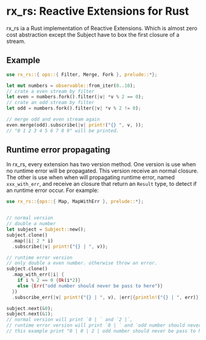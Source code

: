 # rx_rs: Reactive Extensions for Rust

rx_rs ia a Rust implementation of Reactive Extensions. Which is almost zero cost abstraction except the Subject have to box the first closure of a stream.

## Example 

```rust
use rx_rs::{ ops::{ Filter, Merge, Fork }, prelude::*};

let mut numbers = observable::from_iter(0..10);
// crate a even stream by filter
let even = numbers.fork().filter(|v| *v % 2 == 0);
// crate an odd stream by filter
let odd = numbers.fork().filter(|v| *v % 2 != 0);

// merge odd and even stream again
even.merge(odd).subscribe(|v| print!("{} ", v, ));
// "0 1 2 3 4 5 6 7 8 9" will be printed.

```

## Runtime error propagating

 In rx_rs, every extension has two version method. One version is use when no runtime error will be propagated. This version receive an normal closure. The other is use when when will propagating runtime error, named `xxx_with_err`, and receive an closure that return an `Result` type, to detect if an runtime error occur. For example:

```rust
use rx_rs::{ops::{ Map, MapWithErr }, prelude::*};


// normal version
// double a number
let subject = Subject::new();
subject.clone()
  .map(|i| 2 * i)
  .subscribe(|v| print!("{} | ", v));

// runtime error version
// only double a even number. otherwise throw an error.
subject.clone()
  .map_with_err(|i| {
    if i % 2 == 0 {Ok(i*2)}
    else {Err("odd number should never be pass to here")}
  })
  .subscribe_err(|v| print!("{} | ", v), |err|{println!("{} | ", err)});

subject.next(&0);
subject.next(&1);
// normal version will print `0 | ` and `2 |`, 
// runtime error version will print `0 | ` and `odd number should never be pass to here | "
// this example print "0 | 0 | 2 | odd number should never be pass to here | "
```

